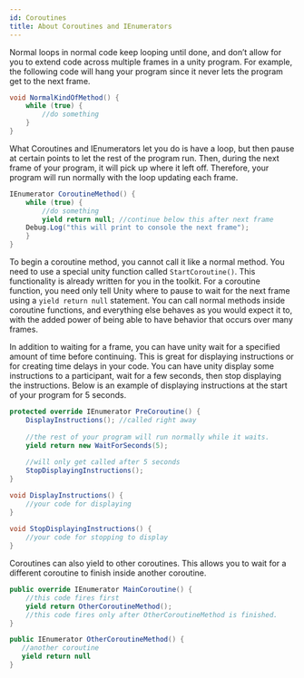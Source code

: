 ```yaml
---
id: Coroutines
title: About Coroutines and IEnumerators
---
```

Normal loops in normal code keep looping until done, and don’t allow for you to extend code across multiple frames in a unity program.
For example, the following code will hang your program since it never lets the program get to the next frame.
```c#
void NormalKindOfMethod() {  
    while (true) {  
        //do something  
    }  
}  
```

What Coroutines and IEnumerators let you do is have a loop, but then pause at certain points to let the rest of the program run. Then, during the next frame of your program, it will pick up where it left off. Therefore, your program will run normally with the loop updating each frame. 
```c#
IEnumerator CoroutineMethod() {  
    while (true) {  
        //do something    
        yield return null; //continue below this after next frame  
	Debug.Log("this will print to console the next frame");  
    }  
}  
```

To begin a coroutine method, you cannot call it like a normal method. You need to use a special unity function called `StartCoroutine()`. This functionality is already written for you in the toolkit. For a coroutine function, you need only tell Unity where to pause to wait for the next frame using a `yield return null` statement. You can call normal methods inside coroutine functions, and everything else behaves as you would expect it to, with the added power of being able to have behavior that occurs over many frames.

In addition to waiting for a frame, you can have unity wait for a specified amount of time before continuing. This is great for displaying instructions or for creating time delays in your code. You can have unity display some instructions to a participant, wait for a few seconds, then stop displaying the instructions. Below is an example of displaying instructions at the start of your program for 5 seconds.
```c#
protected override IEnumerator PreCoroutine() {  
    DisplayInstructions(); //called right away  
    
    //the rest of your program will run normally while it waits.  
    yield return new WaitForSeconds(5);  
    
    //will only get called after 5 seconds  
    StopDisplayingInstructions();   
}  

void DisplayInstructions() {  
    //your code for displaying  
}  
	  
void StopDisplayingInstructions() {  
    //your code for stopping to display  
}
```

Coroutines can also yield to other coroutines. This allows you to wait for a different coroutine to finish inside another coroutine.
```c#
public override IEnumerator MainCoroutine() {
    //this code fires first
    yield return OtherCoroutineMethod();
    //this code fires only after OtherCoroutineMethod is finished.
}

public IEnumerator OtherCoroutineMethod() {
   //another coroutine
   yield return null
}
```